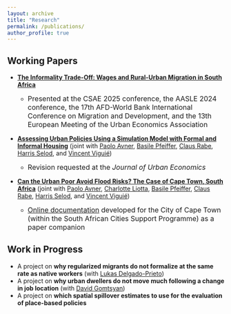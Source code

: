 ```yaml
---
layout: archive
title: "Research"
permalink: /publications/
author_profile: true
---
```


## Working Papers

- [**The Informality Trade-Off: Wages and Rural-Urban Migration in South Africa**](https://tlmonnier.github.io/files/Monnier_InformalMigration.pdf)
	- <span style="font-size:medium;"> Presented at the CSAE 2025 conference, the AASLE 2024 conference, the 17th AFD-World Bank International Conference on Migration and Development, and the 13th European Meeting of the Urban Economics Association</span>

- [**Assessing Urban Policies Using a Simulation Model with Formal and Informal Housing**](https://tlmonnier.github.io/files/Monnier_InformalHousing.pdf) (joint with [Paolo Avner](https://blogs.worldbank.org/team/paolo-avner), [Basile Pfeiffer](https://www.linkedin.com/in/basile-pfeiffer-3a630986?originalSubdomain=fr), [Claus Rabe](https://www.linkedin.com/in/claus-rabe-ba099119/?originalSubdomain=za), [Harris Selod](https://sites.google.com/site/hselod/), and [Vincent Viguié](https://www.vincentviguie.com/))
	- <span style="font-size:medium;"> Revision requested at the *Journal of Urban Economics*</span>

- [**Can the Urban Poor Avoid Flood Risks? The Case of Cape Town, South Africa**](https://tlmonnier.github.io/files/Monnier_InformalFloods.pdf) (joint with [Paolo Avner](https://blogs.worldbank.org/team/paolo-avner), [Charlotte Liotta](https://www.centre-cired.fr/charlotte-liotta/), [Basile Pfeiffer](https://www.linkedin.com/in/basile-pfeiffer-3a630986?originalSubdomain=fr), [Claus Rabe](https://www.linkedin.com/in/claus-rabe-ba099119/?originalSubdomain=za), [Harris Selod](https://sites.google.com/site/hselod/), and [Vincent Viguié](https://www.vincentviguie.com/)) 
	- <span style="font-size:medium;"> [Online documentation](https://cired.github.io/cape_town_NEDUM_Python/) developed for the City of Cape Town (within the South African Cities Support Programme) as a paper companion</span>



## Work in Progress

- A project on **why regularized migrants do not formalize at the same rate as native workers** (with [Lukas Delgado-Prieto](https://ludelgad.github.io/))
- A project on **why urban dwellers do not move much following a change in job location** (with [David Gomtsyan](https://dgomtsyan.weebly.com/))
- A project on **which spatial spillover estimates to use for the evaluation of place-based policies**
